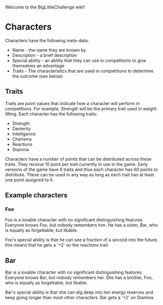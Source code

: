 Welcome to the BigLittleChallenge wiki!

# Characters

Characters have the following meta-data:

  * Name - the name they are known by
  * Description - a brief description
  * Special ability - an ability that they can use in competitions to
    give themselves an advantage
  * Traits - The characteristics that are used in competitions to
    determine the outcome (see below)
		
## Traits
		
Traits are point values that indicate how a character will perform in
competitions. For example, Strength will be the primary trait used in
weight lifting. Each character has the following traits:
		
  * Strength
  * Dexterity
  * Intelligence
  * Charisma
  * Reactions
  * Stamina
					
Characters have a number of points that can be distributed across
these traits. They receive 10 point per trait currently in use in the
game. Early versions of the game have 6 traits and thus each character
has 60 points to distribute. These can be used in any way as long as
each trait has at least one point assigned to it.
					
## Example characters
					
### Foo
					
Foo is a lovable character with no significant distinguishing
features. Everyone knows Foo, but nobody remembers him. He has a
sister, Bar, who is equally as forgettable, but likable.

Foo's special ability is that he can see a fraction of a second into
the future, this means that he gets a '+2' on the reactions trait.

## Bar
					
Bar is a lovable character with no significant distinguishing
features. Everyone knows Bar, but nobody remembers her. She has a
brother, Foo, who is equally as forgettable, but likable.

Bar's special abliity is that she can dig deep into her energy
reserves and keep going longer than most other characters. Bar gets a
'+2' on Stamina.
					
